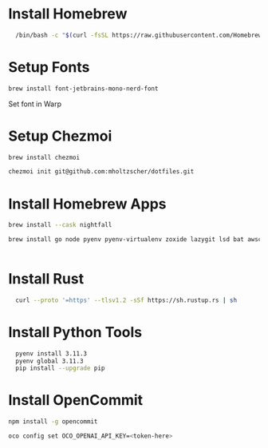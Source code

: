# Install Homebrew
```sh
  /bin/bash -c "$(curl -fsSL https://raw.githubusercontent.com/Homebrew/install/HEAD/install.sh)"
```

# Setup Fonts
```sh
brew install font-jetbrains-mono-nerd-font
```

Set font in Warp

# Setup Chezmoi
```sh
brew install chezmoi

chezmoi init git@github.com:mholtzscher/dotfiles.git
```

# Install Homebrew Apps
```sh
brew install --cask nightfall

brew install go node pyenv pyenv-virtualenv zoxide lazygit lsd bat awscli buf dive helm httpie hurl jq kubectx ripgrep ko slides fd fzf bottom gh
    
```

# Install Rust
```sh
  curl --proto '=https' --tlsv1.2 -sSf https://sh.rustup.rs | sh
```

# Install Python Tools
```sh
  pyenv install 3.11.3
  pyenv global 3.11.3
  pip install --upgrade pip
```

# Install OpenCommit
```sh
npm install -g opencommit

oco config set OCO_OPENAI_API_KEY=<token-here>
```
